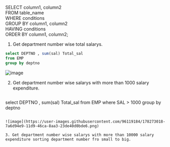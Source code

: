 SELECT column1, column2   
FROM table_name  
WHERE conditions   
GROUP BY column1, column2   
HAVING conditions  
ORDER BY column1, column2;

1. Get department number wise total salarys.

  ``` SQL 
  select DEPTNO , sum(sal) Total_sal 
from EMP
group by deptno
```
![image](https://user-images.githubusercontent.com/96119184/178267717-8056e3eb-ca27-48bf-bdcd-f18c6d2d1623.png)


2. Get department number wise salarys with more than 1000 salary expenditure.

    ``` SQL
 select DEPTNO , sum(sal) Total_sal 
from EMP 
where SAL > 1000
group by deptno
```

![image](https://user-images.githubusercontent.com/96119184/178273018-7a6d94e9-11d9-46ca-8aa3-23de40d0bde6.png)

3. Get department number wise salarys with more than 10000 salary expenditure sorting department number fro small to big.
